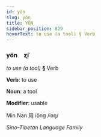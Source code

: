 ```yaml
---
id: yön
slug: yön
title: YÖN
sidebar_position: 829
hoverText: to use (a tool) § Verb
---
```


### yön&emsp;<span kind="abugida">ɀ̃ı</span>

*to use (a tool)* **§** Verb

**Verb**: to use

**Noun**: a tool

**Modifier**: usable

Min Nan 用 iōng /iɔŋ/

*Sino-Tibetan Language Family*